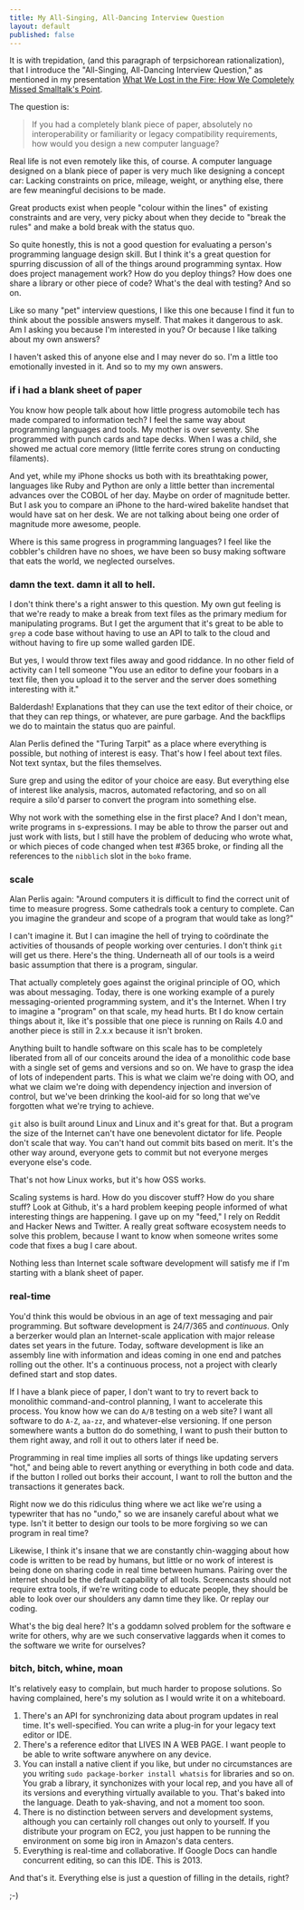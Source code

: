 ```yaml
---
title: My All-Singing, All-Dancing Interview Question
layout: default
published: false
---
```


It is with trepidation, (and this paragraph of terpsichorean rationalization), that I introduce the "All-Singing, All-Dancing Interview Question," as mentioned in my presentation [What We Lost in the Fire: How We Completely Missed Smalltalk's Point](http://www.haikudeck.com/p/2YXMMZkJP5/what-we-lost-in-the-fire).

The question is:

> If you had a completely blank piece of paper, absolutely no interoperability or familiarity or legacy compatibility requirements, how would you design a new computer language?

Real life is not even remotely like this, of course. A computer language designed on a blank piece of paper is very much like designing a concept car: Lacking constraints on price, mileage, weight, or anything else, there are few meaningful decisions to be made.

Great products exist when people "colour within the lines" of existing constraints and are very, very picky about when they decide to "break the rules" and make a bold break with the status quo.

So quite honestly, this is not a good question for evaluating a person's programming language design skill. But I think it's a great question for spurring discussion of all of the things around programming syntax. How does project management work? How do you deploy things? How does one share a library or other piece of code? What's the deal with testing? And so on.

Like so many "pet" interview questions, I like this one because I find it fun to think about the possible answers myself. That makes it dangerous to ask. Am I asking you because I'm interested in you? Or because I like talking about my own answers?

I haven't asked this of anyone else and I may never do so. I'm a little too emotionally invested in it. And so to my my own answers.

### if i had a blank sheet of paper

You know how people talk about how little progress automobile tech has made compared to information tech? I feel the same way about programming languages and tools. My mother is over seventy. She programmed with punch cards and tape decks. When I was a child, she showed me actual core memory (little ferrite cores strung on conducting filaments).

And yet, while my iPhone shocks us both with its breathtaking power, languages like Ruby and Python are only a little better than incremental advances over the COBOL of her day. Maybe on order of magnitude better. But I ask you to compare an iPhone to the hard-wired bakelite handset that would have sat on her desk. We are not talking about being one order of magnitude more awesome, people.

Where is this same progress in programming languages? I feel like the cobbler's children have no shoes, we have been so busy making software that eats the world, we neglected ourselves.

### damn the text. damn it all to hell.

I don't think there's a right answer to this question. My own gut feeling is that we're ready to make a break from text files as the primary medium for manipulating programs. But I get the argument that it's great to be able to `grep` a code base without having to use an API to talk to the cloud and without having to fire up some walled garden IDE.

But yes, I would throw text files away and good riddance. In no other field of activity can I tell someone "You use an editor to define your foobars in a text file, then you upload it to the server and the server does something interesting with it."

Balderdash! Explanations that they can use the text editor of their choice, or that they can rep things, or whatever, are pure garbage. And the backflips we do to maintain the status quo are painful.

Alan Perlis defined the "Turing Tarpit" as a place where everything is possible, but nothing of interest is easy. That's how I feel about text files. Not text syntax, but the files themselves.

Sure grep and using the editor of your choice are easy. But everything else of interest like analysis, macros, automated refactoring, and so on all require a silo'd parser to convert the program into something else.

Why not work with the something else in the first place? And I don't mean, write programs in s-expressions. I may be able to throw the parser out and just work with lists, but I still have the problem of deducing who wrote what, or which pieces of code changed when test #365 broke, or finding all the references to the `nibblich` slot in the `boko` frame.

### scale

Alan Perlis again: "Around computers it is difficult to find the correct unit of time to measure progress. Some cathedrals took a century to complete. Can you imagine the grandeur and scope of a program that would take as long?"

I can't imagine it. But I can imagine the hell of trying to coördinate the activities of thousands of people working over centuries. I don't think `git` will get us there. Here's the thing. Underneath all of our tools is a weird basic assumption that there is a program, singular.

That actually completely goes against the original principle of OO, which was about messaging. Today, there is one working example of a purely messaging-oriented programming system, and it's the Internet. When I try to imagine a "program" on that scale, my head hurts. Bt I do know certain things about it, like it's possible that one piece is running on Rails 4.0 and another piece is still in 2.x.x because it isn't broken.

Anything built to handle software on this scale has to be completely liberated from all of our conceits around the idea of a monolithic code base with a single set of gems and versions and so on. We have to grasp the idea of lots of independent parts. This is what we claim we're doing with OO, and what we claim we're doing with dependency injection and inversion of control, but we've been drinking the kool-aid for so long that we've forgotten what we're trying to achieve.

`git` also is built around Linux and Linux and it's great for that. But a program the size of the Internet can't have one benevolent dictator for life. People don't scale that way. You can't hand out  commit bits based on merit. It's the other way around, everyone gets to commit but not everyone merges everyone else's code.

That's not how Linux works, but it's how OSS works.

Scaling systems is hard. How do you discover stuff? How do you share stuff? Look at Github, it's a hard problem keeping people informed of what interesting things are happening. I gave up on my "feed," I rely on Reddit and Hacker News and Twitter. A really great software ecosystem needs to solve this problem, because I want  to know when someone writes some code that fixes a bug I care about.

Nothing less than Internet scale software development will satisfy me if I'm starting with a blank sheet of paper.

### real-time

You'd think this would be obvious in an age of text messaging and pair programming. But software development is 24/7/365 and *continuous*. Only a berzerker would plan an Internet-scale application with major release dates set years in the future. Today, software development is like an assembly line with information and ideas coming in one end and patches rolling out the other. It's a continuous process, not a project with clearly defined start and stop dates.

If I have a blank piece of paper, I don't want to try to revert back to monolithic command-and-control planning, I want to accelerate this process. You know how we can do `A/B` testing on a web site? I want all software to do `A-Z`, `aa-zz`, and whatever-else versioning. If one person somewhere wants a button do do something, I want to push their button to them right away, and roll it out to others later if need be.

Programming in real time implies all sorts of things like updating servers "hot," and being able to revert anything or everything in both code and data. if the button I rolled out borks their account, I want to roll the button and the transactions it generates back.

Right now we do this ridiculus thing where we act like we're using a typewriter that has no "undo," so we are insanely careful about what we type. Isn't it better to design our tools to be more forgiving so we can program in real time?

Likewise, I think it's insane that we are constantly chin-wagging about how code is written to be read by humans, but little or no work of interest is being done on sharing code in real time between humans. Pairing over the internet should be the default capability of all tools. Screencasts should not require extra tools, if we're writing code to educate people, they should be able to look over our shoulders any damn time they like. Or replay our coding.

What's the big deal here? It's a goddamn solved problem for the software e write for others, why are we such conservative laggards when it comes to the software we write for ourselves?

### bitch, bitch, whine, moan

It's relatively easy to complain, but much harder to propose solutions. So having complained, here's my solution as I would write it on a whiteboard.

1. There's an API for synchronizing data about program updates in real time. It's well-specified. You can write a plug-in for your legacy text editor or IDE.
2. There's a reference editor that LIVES IN A WEB PAGE. I want people to be able to write software anywhere on any device.
3. You can install a native client if you like, but under no circumstances are you writing `sudo package-borker install whatsis` for libraries and so on. You grab a library, it synchonizes with your local rep, and you have all of its versions and everything virtually available to you. That's baked into the language. Death to yak-shaving, and not a moment too soon.
4. There is no distinction between servers and development systems, although you can certainly roll changes out only to yourself. If you distribute your program on EC2, you just happen to be running the environment on some big iron in Amazon's data centers.
5. Everything is real-time and collaborative. If Google Docs can handle concurrent editing, so can this IDE. This is 2013.

And that's it. Everything else is just a question of filling in the details, right?

;-)